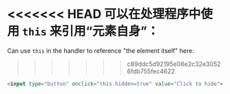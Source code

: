 <<<<<<< HEAD
可以在处理程序中使用 `this` 来引用“元素自身”：
=======
Can use `this` in the handler to reference "the element itself" here:
>>>>>>> c89ddc5d92195e08e2c32e30526fdb755fec4622

```html run height=50
<input type="button" onclick="this.hidden=true" value="Click to hide">
```
